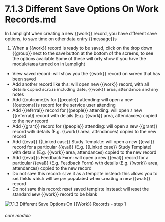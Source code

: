 # 7.1.3 Different Save Options On Work Records.md

In Lamplight when creating a new {{work}} record, you have different save options, to save time on other data entry {{message}}s

1. When a {{work}} record is ready to be saved, click on the drop down {{group}} next to the save button at the bottom of the screens, to see the options available
Some of these will only show if you have the module/area turned on in Lamplight
- View saved record: will show you the {{work}} record on screen that has been saved
- Add another record like this: will open new {{work}} record, with all details copied across including date, {{work}} area, attendance and any notes
- Add {{outcome}}s for {{people}} attending: will open a new {{outcome}}s record for the service user attending
- Add {{referral}} record for {{people}} attending: will open a new {{referral}} record with details (E.g. {{work}} area, attendances) copied to the new record
- Add {{grant}} record for {{people}} attending: will open a new {{grant}} record with details (E.g. {{work}} area, attendances) copied to the new record
- Add {{eval}} {{Linked case}} Study Template: will open a new {{eval}} record for a particular {{eval}} (E.g. {{Linked case}} Study Template) with details (E.g. {{work}} area, attendances) copied to the new record
- Add {{eval}}s Feedback Form: will open a new {{eval}} record for a particular {{eval}} (E.g. Feedback Form) with details (E.g. {{work}} area, attendances) copied to the new record
- Do not save this record: save it as a template instead: this allows you to set fields which will be pre populated when creating a new {{work}} record
- Do not save this record: reset saved template instead: will reset the standard new {{work}} record to be blank

![7.1.3 Different Save Options On {{Work}} Records - step 1](7.1.3_Different_Save_Options_On_Work_Records_im_1.png)


###### core module

